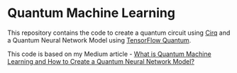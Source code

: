 # Quantum Machine Learning

This repository contains the code to create a quantum circuit using [Cirq](https://quantumai.google/cirq) and a Quantum Neural Network Model using [TensorFlow Quantum](https://www.tensorflow.org/quantum).

This code is based on my Medium article - [What is Quantum Machine Learning and How to Create a Quantum Neural Network Model?](https://pawarsaurav842.medium.com/what-is-quantum-machine-learning-and-how-to-create-a-quantum-neural-network-model-a59bd571021d)
